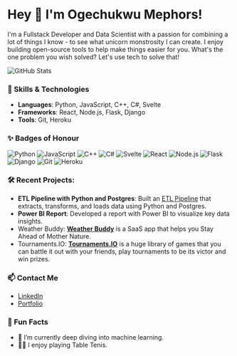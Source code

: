 # Hey 👋 I'm Ogechukwu Mephors!

I'm a Fullstack Developer and Data Scientist with a passion for combining a lot of things I know - to see what unicorn monstrosity I can create. I enjoy building open-source tools to help make things easier for you. What's the one problem you wish solved? Let's use tech to solve that!

![GitHub Stats](https://github-readme-stats.vercel.app/api?username=codedcontent&show_icons=true&theme=radical)

### 🔧 Skills & Technologies
- **Languages**: Python, JavaScript, C++, C#, Svelte
- **Frameworks**: React, Node.js, Flask, Django
- **Tools**: Git, Heroku

### ✨ Badges of Honour
![Python](https://img.shields.io/badge/Python-3776AB?logo=python&logoColor=white&style=for-the-badge)
![JavaScript](https://img.shields.io/badge/JavaScript-F7DF1E?logo=javascript&logoColor=black&style=for-the-badge)
![C++](https://img.shields.io/badge/C++-00599C?logo=c%2B%2B&logoColor=white&style=for-the-badge)
![C#](https://img.shields.io/badge/C%23-239120?logo=c-sharp&logoColor=white&style=for-the-badge)
![Svelte](https://img.shields.io/badge/Svelte-FF3E00?logo=svelte&logoColor=white&style=for-the-badge)
![React](https://img.shields.io/badge/React-61DAFB?logo=react&logoColor=black&style=for-the-badge)
![Node.js](https://img.shields.io/badge/Node.js-339933?logo=node.js&logoColor=white&style=for-the-badge)
![Flask](https://img.shields.io/badge/Flask-000000?logo=flask&logoColor=white&style=for-the-badge)
![Django](https://img.shields.io/badge/Django-092E20?logo=django&logoColor=white&style=for-the-badge)
![Git](https://img.shields.io/badge/Git-F05032?logo=git&logoColor=white&style=for-the-badge)
![Heroku](https://img.shields.io/badge/Heroku-430098?logo=heroku&logoColor=white&style=for-the-badge)

### 🛠 **Recent Projects:**
- **ETL Pipeline with Python and Postgres**: Built an [ETL Pipeline](https://github.com/codedcontent/Orchid-Tech-ETL-project)
 that extracts, transforms, and loads data using Python and Postgres.
- **Power BI Report**: Developed a report with Power BI to visualize key data insights.
- Weather Buddy: **[Weather Buddy](https://ogemeph.vercel.app/)** is a SaaS app that helps you Stay Ahead of Mother Nature.
- Tournaments.IO: **[Tournaments.IO](https://ogemeph.vercel.app/)** is a huge library of games that you can battle it out with your friends, play tournaments to be its victor and win prizes.

### 📫 Contact Me
- [LinkedIn](https://www.linkedin.com/in/ogemeph)
- [Portfolio](https://ogemeph.vercel.app)


### 🎉 Fun Facts
- 🌱 I’m currently deep diving into machine learning.
- 🧗‍♂️ I enjoy playing Table Tenis.






<!--
**codedcontent/codedcontent** is a ✨ _special_ ✨ repository because its `README.md` (this file) appears on your GitHub profile.

Here are some ideas to get you started:

- 🔭 I’m currently working on ...
- 🌱 I’m currently learning ...
- 👯 I’m looking to collaborate on ...
- 🤔 I’m looking for help with ...
- 💬 Ask me about ...
- 📫 How to reach me: ...
- 😄 Pronouns: ...
- ⚡ Fun fact: ...
-->

